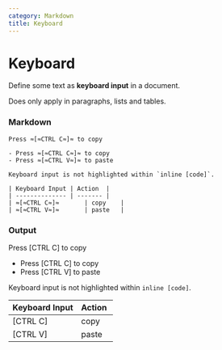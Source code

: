 ```yaml
---
category: Markdown
title: Keyboard
---
```


# Keyboard

Define some text as **keyboard input** in a document.

Does only apply in paragraphs, lists and tables.

### Markdown

```
Press ≈[≈CTRL C≈]≈ to copy

- Press ≈[≈CTRL C≈]≈ to copy
- Press ≈[≈CTRL V≈]≈ to paste

Keyboard input is not highlighted within `inline [code]`.

| Keyboard Input | Action  |
| -------------- | ------- |
| ≈[≈CTRL C≈]≈       | copy    |
| ≈[≈CTRL V≈]≈       | paste   |
```

### Output

Press [CTRL C] to copy

- Press [CTRL C] to copy
- Press [CTRL V] to paste

Keyboard input is not highlighted within `inline [code]`.

| Keyboard Input | Action  |
| -------------- | ------- |
| [CTRL C]       | copy    |
| [CTRL V]       | paste   |